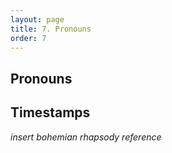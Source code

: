 ```yaml
---
layout: page
title: 7. Pronouns
order: 7
---
```


## Pronouns

## Timestamps

*insert bohemian rhapsody reference*
